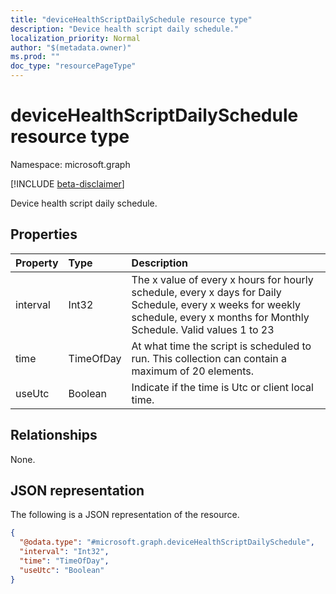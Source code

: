 ```yaml
---
title: "deviceHealthScriptDailySchedule resource type"
description: "Device health script daily schedule."
localization_priority: Normal
author: "$(metadata.owner)"
ms.prod: ""
doc_type: "resourcePageType"
---
```


# deviceHealthScriptDailySchedule resource type

Namespace: microsoft.graph

[!INCLUDE [beta-disclaimer](../../includes/beta-disclaimer.md)]

Device health script daily schedule.

## Properties

| Property | Type      | Description                                                                                                                                                                     |
| :------- | :-------- | :------------------------------------------------------------------------------------------------------------------------------------------------------------------------------ |
| interval | Int32     | The x value of every x hours for hourly schedule, every x days for Daily Schedule, every x weeks for weekly schedule, every x months for Monthly Schedule. Valid values 1 to 23 |
| time     | TimeOfDay | At what time the script is scheduled to run. This collection can contain a maximum of 20 elements.                                                                              |
| useUtc   | Boolean   | Indicate if the time is Utc or client local time.                                                                                                                               |

## Relationships

None.

## JSON representation

The following is a JSON representation of the resource.

<!-- {
  "blockType": "resource",
  "@odata.type": "microsoft.graph.deviceHealthScriptDailySchedule",
}
-->

```json
{
  "@odata.type": "#microsoft.graph.deviceHealthScriptDailySchedule",
  "interval": "Int32",
  "time": "TimeOfDay",
  "useUtc": "Boolean"
}
```
